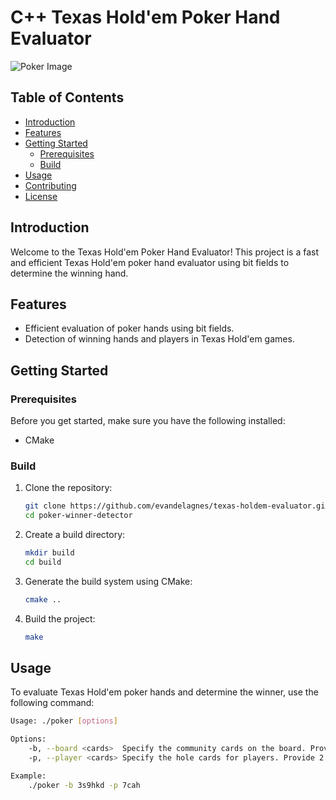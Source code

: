 # C++ Texas Hold'em Poker Hand Evaluator

![Poker Image](https://play-lh.googleusercontent.com/tfQ4f-Eup5yuDgxGVjrDYmWv_U8VWhfI3-dBi7HwmXSubB-UGHV8JXJ7Moli2lXVd1k)

## Table of Contents
- [Introduction](#introduction)
- [Features](#features)
- [Getting Started](#getting-started)
  - [Prerequisites](#prerequisites)
  - [Build](#build)
- [Usage](#usage)
- [Contributing](#contributing)
- [License](#license)

## Introduction

Welcome to the Texas Hold'em Poker Hand Evaluator! This project is a fast and efficient Texas Hold'em poker hand evaluator using bit fields to determine the winning hand.


## Features

- Efficient evaluation of poker hands using bit fields.
- Detection of winning hands and players in Texas Hold'em games.

## Getting Started

### Prerequisites

Before you get started, make sure you have the following installed:

- CMake

### Build

1. Clone the repository:
   ```sh
   git clone https://github.com/evandelagnes/texas-holdem-evaluator.git
   cd poker-winner-detector
   ```

2. Create a build directory:
    ```sh
    mkdir build
    cd build

3. Generate the build system using CMake:
    ```sh
    cmake ..
    ```

4. Build the project:
    ```sh
    make
    ```

## Usage

To evaluate Texas Hold'em poker hands and determine the winner, use the following command:

```sh
Usage: ./poker [options]

Options:
    -b, --board <cards>  Specify the community cards on the board. Provide 3, 4, or 5 cards, e.g., -b 5h9djsqckh.
    -p, --player <cards> Specify the hole cards for players. Provide 2 cards per player with a maximum of 10 players, e.g., -p 2c3s.

Example:
    ./poker -b 3s9hkd -p 7cah
``````